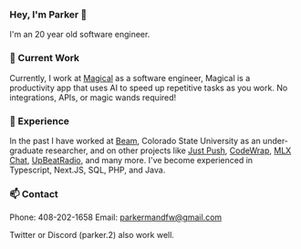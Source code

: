 ### Hey, I'm Parker 👋
I'm an 20 year old software engineer.

### 🔭 Current Work
Currently, I work at [Magical](https://getmagical.com) as a software engineer, Magical is a productivity app that uses AI to speed up repetitive tasks as you work. No integrations, APIs, or magic wands required!

### 👔 Experience
In the past I have worked at [Beam](https://beamapp.ai), Colorado State University as an under-graduate researcher, and on other projects like [Just Push](https://justpush.dev), [CodeWrap](https://codewrap.dev), [MLX Chat](https://github.com/mlx-chat/mlx-chat-app), [UpBeatRadio](https://upbeatradio.net), and many more. I've become experienced in Typescript, Next.JS, SQL, PHP, and Java.

### 📫 Contact
Phone: 408-202-1658
Email: parkermandfw@gmail.com

Twitter or Discord (parker.2) also work well.
